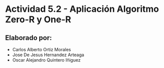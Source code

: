 # Actividad 5.2 - Aplicación Algoritmo Zero-R y One-R

##

## Elaborado por:

- Carlos Alberto Ortiz Morales 
- Jose De Jesus Hernandez Arteaga
- Oscar Alejandro Quintero Iñiguez




